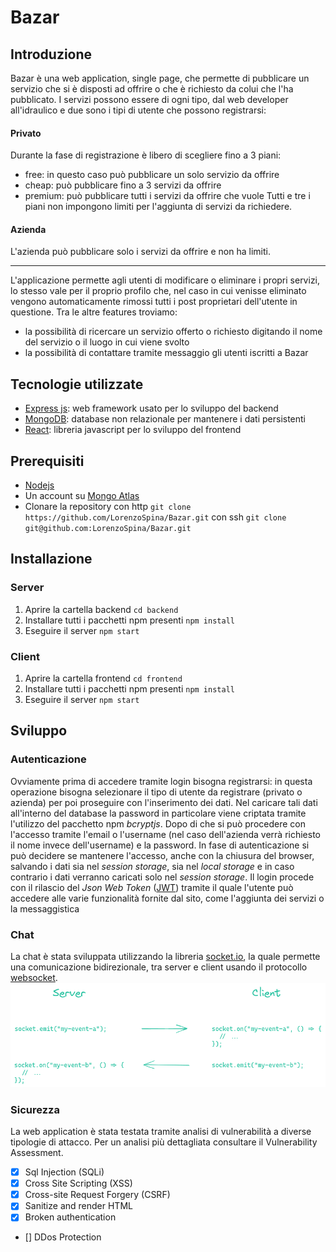 # Bazar

## Introduzione
Bazar è una web application, single page, che permette di pubblicare un servizio che si è disposti ad offrire o che è richiesto da colui che l'ha pubblicato. I servizi possono essere di ogni tipo, dal web developer all'idraulico e due sono i tipi di utente che possono registrarsi:

#### Privato
Durante la fase di registrazione è libero di scegliere fino a 3 piani:
- free: in questo caso può pubblicare un solo servizio da offrire
- cheap: può pubblicare fino a 3 servizi da offrire
- premium: può pubblicare tutti i servizi da offrire che vuole
Tutti e tre i piani non impongono limiti per l'aggiunta di servizi da richiedere.

#### Azienda
L'azienda può pubblicare solo i servizi da offrire e non ha limiti.
___

L'applicazione permette agli utenti di modificare o eliminare i propri servizi, lo stesso vale per il proprio profilo che, nel caso in cui venisse eliminato vengono automaticamente rimossi tutti i post proprietari dell'utente in questione.
Tra le altre features troviamo:
- la possibilità di ricercare un servizio offerto o richiesto digitando il nome del servizio o il luogo in cui viene svolto
- la possibilità di contattare tramite messaggio gli utenti iscritti a Bazar

## Tecnologie utilizzate
- [Express js](https://expressjs.com/): web framework usato per lo sviluppo del backend
- [MongoDB](https://www.mongodb.com/it-it): database non relazionale per mantenere i dati persistenti
- [React](https://it.reactjs.org/): libreria javascript per lo sviluppo del frontend

## Prerequisiti
- [Nodejs](https://nodejs.org/en/)
- Un account su [Mongo Atlas](https://www.mongodb.com/it-it/atlas/database)
- Clonare la repository con http `git clone https://github.com/LorenzoSpina/Bazar.git` con ssh `git clone git@github.com:LorenzoSpina/Bazar.git`
## Installazione
### Server
1. Aprire la cartella backend `cd backend`
2. Installare tutti i pacchetti npm presenti `npm install`
3. Eseguire il server `npm start`
### Client
1. Aprire la cartella frontend `cd frontend`
2. Installare tutti i pacchetti npm presenti `npm install`
3. Eseguire il server `npm start`
## Sviluppo

### Autenticazione
Ovviamente prima di accedere tramite login bisogna registrarsi: in questa operazione bisogna selezionare il tipo di utente da registrare (privato o azienda) per poi proseguire con l'inserimento dei dati. Nel caricare tali dati all'interno del database la password in particolare viene criptata tramite l'utilizzo del pacchetto npm *bcryptjs*.
Dopo di che si può procedere con l'accesso tramite l'email o l'username (nel caso dell'azienda verrà richiesto il nome invece dell'username) e la password. In fase di autenticazione si può decidere se mantenere l'accesso, anche con la chiusura del browser, salvando i dati sia nel *session storage*, sia nel *local storage* e in caso contrario i dati verranno caricati solo nel *session storage*.
Il login procede con il rilascio del *Json Web Token* ([JWT](https://jwt.io/)) tramite il quale l'utente può accedere alle varie funzionalità fornite dal sito, come l'aggiunta dei servizi o la messaggistica

### Chat
La chat è stata sviluppata utilizzando la libreria [socket.io](socket.io), la quale permette una comunicazione bidirezionale, tra server e client usando il protocollo [websocket](https://en.wikipedia.org/wiki/WebSocket).
![socket communication!](/assets/images/bidirectional-communication-socket-dark.png "socket communication")
### Sicurezza
La web application è stata testata tramite analisi di vulnerabilità a diverse tipologie di attacco. Per un analisi più dettagliata consultare il Vulnerability Assessment.
- [x] Sql Injection (SQLi)
- [x] Cross Site Scripting (XSS)
- [x] Cross-site Request Forgery (CSRF)
- [x] Sanitize and render HTML 
- [x] Broken authentication
- [] DDos Protection
